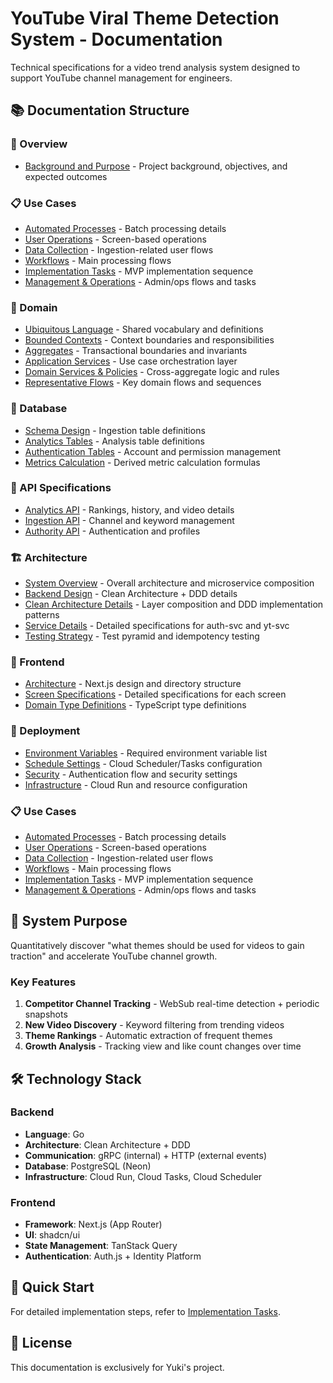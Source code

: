 # YouTube Viral Theme Detection System - Documentation

Technical specifications for a video trend analysis system designed to support YouTube channel management for engineers.

## 📚 Documentation Structure

### 🎯 Overview
- [Background and Purpose](./01-overview/background.md) - Project background, objectives, and expected outcomes

### 📋 Use Cases
- [Automated Processes](./02-use-cases/automated-processes.md) - Batch processing details
- [User Operations](./02-use-cases/user-operations.md) - Screen-based operations
- [Data Collection](./02-use-cases/data-collection.md) - Ingestion-related user flows
- [Workflows](./02-use-cases/workflows.md) - Main processing flows
- [Implementation Tasks](./02-use-cases/implementation-tasks.md) - MVP implementation sequence
- [Management & Operations](./02-use-cases/management-operations.md) - Admin/ops flows and tasks

### 🧠 Domain
- [Ubiquitous Language](./03-domain/ubiquitous-language.md) - Shared vocabulary and definitions
- [Bounded Contexts](./03-domain/bounded-contexts.md) - Context boundaries and responsibilities
- [Aggregates](./03-domain/aggregates.md) - Transactional boundaries and invariants
- [Application Services](./03-domain/application-services.md) - Use case orchestration layer
- [Domain Services & Policies](./03-domain/domain-services.md) - Cross-aggregate logic and rules
- [Representative Flows](./03-domain/domain-flows.md) - Key domain flows and sequences

### 💾 Database
- [Schema Design](./04-database/schema.md) - Ingestion table definitions
- [Analytics Tables](./04-database/analytics-tables.md) - Analysis table definitions
- [Authentication Tables](./04-database/auth-tables.md) - Account and permission management
- [Metrics Calculation](./04-database/metrics.md) - Derived metric calculation formulas

### 🔌 API Specifications
- [Analytics API](./05-api/analytics-proto.md) - Rankings, history, and video details
- [Ingestion API](./05-api/ingestion-proto.md) - Channel and keyword management
- [Authority API](./05-api/authority-proto.md) - Authentication and profiles

### 🏗️ Architecture
- [System Overview](./06-architecture/system-overview.md) - Overall architecture and microservice composition
- [Backend Design](./06-architecture/backend-design.md) - Clean Architecture + DDD details
- [Clean Architecture Details](./06-architecture/clean-architecture.md) - Layer composition and DDD implementation patterns
- [Service Details](./06-architecture/services.md) - Detailed specifications for auth-svc and yt-svc
- [Testing Strategy](./06-architecture/testing-strategy.md) - Test pyramid and idempotency testing

### 🎨 Frontend
- [Architecture](./07-frontend/architecture.md) - Next.js design and directory structure
- [Screen Specifications](./07-frontend/screens.md) - Detailed specifications for each screen
- [Domain Type Definitions](./07-frontend/domain-types.md) - TypeScript type definitions

### 🚀 Deployment
- [Environment Variables](./08-deployment/environment.md) - Required environment variable list
- [Schedule Settings](./08-deployment/schedule.md) - Cloud Scheduler/Tasks configuration
- [Security](./08-deployment/security.md) - Authentication flow and security settings
- [Infrastructure](./08-deployment/infrastructure.md) - Cloud Run and resource configuration

### 📋 Use Cases
- [Automated Processes](./08-use-cases/automated-processes.md) - Batch processing details
- [User Operations](./08-use-cases/user-operations.md) - Screen-based operations
- [Data Collection](./08-use-cases/data-collection.md) - Ingestion-related user flows
- [Workflows](./08-use-cases/workflows.md) - Main processing flows
- [Implementation Tasks](./08-use-cases/implementation-tasks.md) - MVP implementation sequence
- [Management & Operations](./08-use-cases/management-operations.md) - Admin/ops flows and tasks

## 🎯 System Purpose

Quantitatively discover "what themes should be used for videos to gain traction" and accelerate YouTube channel growth.

### Key Features
1. **Competitor Channel Tracking** - WebSub real-time detection + periodic snapshots
2. **New Video Discovery** - Keyword filtering from trending videos
3. **Theme Rankings** - Automatic extraction of frequent themes
4. **Growth Analysis** - Tracking view and like count changes over time

## 🛠️ Technology Stack

### Backend
- **Language**: Go
- **Architecture**: Clean Architecture + DDD
- **Communication**: gRPC (internal) + HTTP (external events)
- **Database**: PostgreSQL (Neon)
- **Infrastructure**: Cloud Run, Cloud Tasks, Cloud Scheduler

### Frontend
- **Framework**: Next.js (App Router)
- **UI**: shadcn/ui
- **State Management**: TanStack Query
- **Authentication**: Auth.js + Identity Platform

## 🚦 Quick Start

For detailed implementation steps, refer to [Implementation Tasks](./02-use-cases/implementation-tasks.md).

## 📝 License

This documentation is exclusively for Yuki's project.
